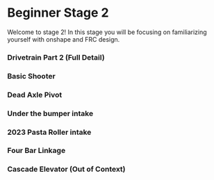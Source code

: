 # Beginner Stage 2

Welcome to stage 2! In this stage you will be focusing on familiarizing yourself with onshape and FRC design.


### Drivetrain Part 2 (Full Detail)



### Basic Shooter 



### Dead Axle Pivot



### Under the bumper intake


### 2023 Pasta Roller intake


### Four Bar Linkage


### Cascade Elevator (Out of Context)



